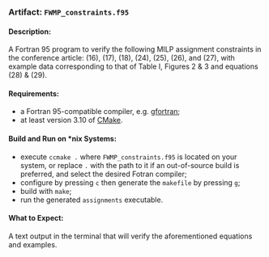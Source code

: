 ### Artifact: `FWMP_constraints.f95`

#### Description:
A Fortran 95 program to verify the following MILP assignment constraints in the conference article: (16), (17), (18), (24), (25), (26), and (27), with example data corresponding to that of Table I, Figures 2 & 3 and equations (28) & (29).

#### Requirements:
* a Fortran 95-compatible compiler, e.g. [gfortran](https://gcc.gnu.org/wiki/GFortran);
* at least version 3.10 of [CMake](https://cmake.org/).

#### Build and Run on *nix Systems:
* execute `ccmake .` where `FWMP_constraints.f95` is located on your system, or replace `.` with the path to it if an out-of-source build is preferred, and select the desired Fotran compiler;
* configure by pressing `c` then generate the `makefile` by pressing `g`;
* build with `make`;
* run the generated `assignments` executable.

#### What to Expect:
A text output in the terminal that will verify the aforementioned equations and examples.

